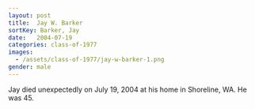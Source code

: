 ```yaml
---
layout: post
title:  Jay W. Barker
sortKey: Barker, Jay
date:   2004-07-19
categories: class-of-1977
images:
  - /assets/class-of-1977/jay-w-barker-1.png
gender: male
---
```

Jay died unexpectedly on July 19, 2004 at his home in Shoreline, WA. He was 45.
